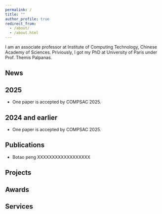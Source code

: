 ```yaml
---
permalink: /
title: ""
author_profile: true
redirect_from: 
  - /about/
  - /about.html
---
```

I am an associate professor at Institute of Computing Technology, Chinese Academy of Sciences.
Priviously, I got my PhD at University of Paris under Prof. Themis Palpanas.
<section id="news">

News
=====

## 2025

- One paper is accepted by COMPSAC 2025.

## 2024 and earlier

- One paper is accepted by COMPSAC 2025.

# Publications

- Botao peng XXXXXXXXXXXXXXXXXX

# Projects

# Awards

# Services
